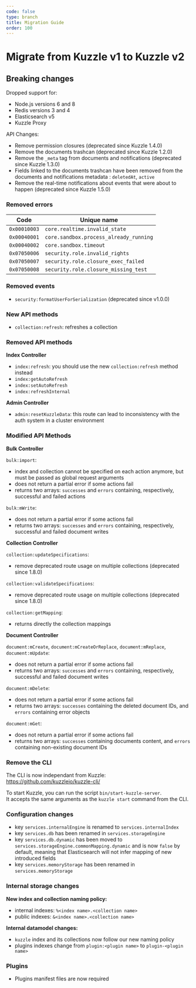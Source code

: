 ```yaml
---
code: false
type: branch
title: Migration Guide
order: 100
---
```


# Migrate from Kuzzle v1 to Kuzzle v2

## Breaking changes

Dropped support for:
  - Node.js versions 6 and 8
  - Redis versions 3 and 4
  - Elasticsearch v5 
  - Kuzzle Proxy 

API Changes:
  - Remove permission closures (deprecated since Kuzzle 1.4.0)
  - Remove the documents trashcan (deprecated since Kuzzle 1.2.0)
  - Remove the `_meta` tag from documents and notifications (deprecated since Kuzzle 1.3.0)
  - Fields linked to the documents trashcan have been removed from the documents and notifications metadata : `deletedAt`, `active`
  - Remove the real-time notifications about events that were about to happen (deprecated since Kuzzle 1.5.0)

### Removed errors

| Code | Unique name |
|------|-------------|
| `0x00010003` | `core.realtime.invalid_state` |
| `0x00040001` | `core.sandbox.process_already_running` |
| `0x00040002` | `core.sandbox.timeout` |
| `0x07050006` | `security.role.invalid_rights` |
| `0x07050007` | `security.role.closure_exec_failed` |
| `0x07050008` | `security.role.closure_missing_test` |

### Removed events

  - `security:formatUserForSerialization` (deprecated since v1.0.0)

### New API methods

  - `collection:refresh`: refreshes a collection

### Removed API methods

**Index Controller**

  - `index:refresh`: you should use the new `collection:refresh` method instead
  - `index:getAutoRefresh`
  - `index:setAutoRefresh`
  - `index:refreshInternal`

**Admin Controller**

  - `admin:resetKuzzleData`: this route can lead to inconsistency with the auth system in a cluster environment

### Modified API Methods

**Bulk Controller**

`bulk:import`: 
  - index and collection cannot be specified on each action anymore, but must be passed as global request arguments
  - does not return a partial error if some actions fail
  - returns two arrays: `successes` and `errors` containing, respectively, successful and failed actions

`bulk:mWrite`:
  - does not return a partial error if some actions fail
  - returns two arrays: `successes` and `errors` containing, respectively, successful and failed document writes

**Collection Controller**

`collection:updateSpecifications`:
  - remove deprecated route usage on multiple collections (deprecated since 1.8.0)

`collection:validateSpecifications`: 
  - remove deprecated route usage on multiple collections (deprecated since 1.8.0)

`collection:getMapping`:
  - returns directly the collection mappings
 
**Document Controller**

`document:mCreate`, `document:mCreateOrReplace`, `document:mReplace`, `document:mUpdate`: 
  - does not return a partial error if some actions fail
  - returns two arrays: `successes` and `errors` containing, respectively, successful and failed document writes

`document:mDelete`:
  - does not return a partial error if some actions fail
  - returns two arrays: `successes` containing the deleted document IDs, and `errors` containing error objects

`document:mGet`:
  - does not return a partial error if some actions fail
  - returns two arrays: `successes` containing documents content, and `errors` containing non-existing document IDs

### Remove the CLI

The CLI is now independant from Kuzzle: https://github.com/kuzzleio/kuzzle-cli/

To start Kuzzle, you can run the script `bin/start-kuzzle-server`.  
It accepts the same arguments as the `kuzzle start` command from the CLI.

### Configuration changes

  - key `services.internalEngine` is renamed to `services.internalIndex`
  - key `services.db` has been renamed in `services.storageEngine`
  - key `services.db.dynamic` has been moved to `services.storageEngine.commonMapping.dynamic` and is now `false` by default, meaning that Elasticsearch will not infer mapping of new introduced fields
  - key `services.memoryStorage` has been renamed in `services.memoryStorage`

### Internal storage changes

**New index and collection naming policy:**

 - internal indexes: `%<index name>.<collection name>`
 - public indexes: `&<index name>.<collection name>`

**Internal datamodel changes:**

  - `kuzzle` index and its collections now follow our new naming policy
  - plugins indexes change from `plugin:<plugin name>` to `plugin-<plugin name>`

### Plugins

  - Plugins manifest files are now required
